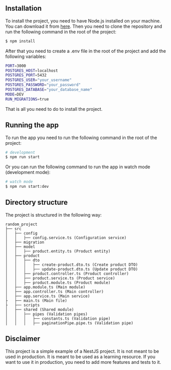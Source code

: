 ## Installation
To install the project, you need to have Node.js installed on your machine. You can download it from [here](https://nodejs.org/en/download/). Then you need to clone the repository and run the following command in the root of the project:

```bash
$ npm install
```

After that you need to create a .env file in the root of the project and add the following variables:

```bash
PORT=3000
POSTGRES_HOST=localhost
POSTGRES_PORT=5432
POSTGRES_USER="your_username"
POSTGRES_PASSWORD="your_password"
POSTGRES_DATABASE="your_database_name"
MODE=DEV
RUN_MIGRATIONS=true
```

That is all you need to do to install the project.

## Running the app
To run the app you need to run the following command in the root of the project:
```bash
# development
$ npm run start
```
Or you can run the following command to run the app in watch mode (development mode):
```bash
# watch mode
$ npm run start:dev
```

## Directory structure
The project is structured in the following way:
```
random_project
├── src
│   ├── config
│   │   ├── config.service.ts (Configuration service)
│   ├── migration
│   ├── model
│   │   ├── product.entity.ts (Product entity)
│   ├── product
│   │   ├── dto
│   │   │   ├── create-product.dto.ts (Create product DTO)
│   │   │   ├── update-product.dto.ts (Update product DTO)
│   │   ├── product.controller.ts (Product controller)
│   │   ├── product.service.ts (Product service)
│   │   ├── product.module.ts (Product module)
│   ├── app.module.ts (Main module)
│   ├── app.controller.ts (Main controller)
│   ├── app.service.ts (Main service)
├   ├── main.ts (Main file)
├   ├── scripts
│   ├── shared (Shared module)
│   │   ├── pipes (Validation pipes)
│   │   │   ├── constants.ts (Validation pipe)
│   │   │   ├── paginationPipe.pipe.ts (Validation pipe)
```

## Disclaimer
This project is a simple example of a NestJS project. It is not meant to be used in production. It is meant to be used as a learning resource. If you want to use it in production, you need to add more features and tests to it.
